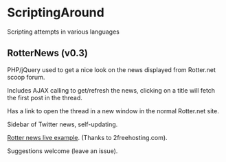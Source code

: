 ScriptingAround
===============

Scripting attempts in various languages


RotterNews (v0.3)
------

PHP/jQuery used to get a nice look on the news displayed from Rotter.net scoop forum.

Includes AJAX calling to get/refresh the news, clicking on a title will fetch the first post in the thread.

Has a link to open the thread in a new window in the normal Rotter.net site.

Sidebar of Twitter news, self-updating.

[Rotter news live example]. (Thanks to 2freehosting.com).

Suggestions welcome (leave an issue).

[Rotter news live example]:http://rotternews.2fh.co/RotterNews/
